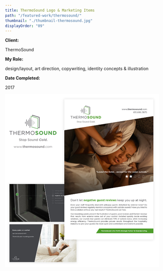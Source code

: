 ```yaml
---
title: ThermoSound Logo & Marketing Items
path: "/featured-work/thermosound/"
thumbnail: "./thumbnail-thermosound.jpg"
displayOrder: "09"
---
```

**Client:**

ThermoSound

**My Role:**

design/layout, art direction, copywriting, identity concepts & illustration

**Date Completed:**

2017

![Thermosound logo & marketing items](./thermosound-items-lg.jpg)